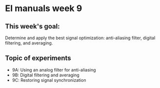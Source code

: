# EI manuals week 9

## This week's goal: 
Determine and apply the best signal optimization: anti-aliasing filter, digital filtering, and averaging. 

## Topic of experiments

- 9A: Using an analog filter for anti-aliasing
- 9B: Digital filtering and averaging
- 9C: Restoring signal synchronization 


